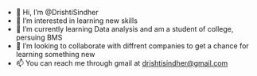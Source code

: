 - 👋 Hi, I’m @DrishtiSindher
- 👀 I’m interested in learning new skills
- 🌱 I’m currently learning Data analysis and am a student of college, persuing BMS
- 💞️ I’m looking to collaborate with diffrent companies to get a chance for learning something new
- 📫 You can reach me through gmail at drishtisindher@gmail.com

<!---
DrishtiSindher/DrishtiSindher is a ✨ special ✨ repository because its `README.md` (this file) appears on your GitHub profile.
You can click the Preview link to take a look at your changes.
--->
